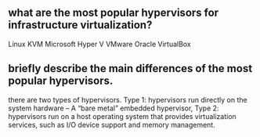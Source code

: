 ## what are the most popular hypervisors for infrastructure virtualization?

Linux KVM
Microsoft Hyper V
VMware
Oracle VirtualBox

## briefly describe the main differences of the most popular hypervisors.

there are two types of hypervisors.
Type 1: hypervisors run directly on the system hardware – A “bare metal” embedded hypervisor,
Type 2: hypervisors run on a host operating system that provides virtualization services, such as I/O device support and memory management.

